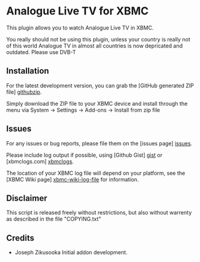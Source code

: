 Analogue Live TV for XBMC
==========================================

This plugin allows you to watch Analogue Live TV in XBMC.

You really should not be using this plugin, unless your country is really not of this world
Analogue TV in almost all countries is now depricated and outdated.  Please use DVB-T

Installation
------------
For the latest development version, 
you can grab the [GitHub generated ZIP file] [githubzip].

Simply download the ZIP file to your XBMC device and install through the menu
via System -> Settings -> Add-ons -> Install from zip file

Issues
------
For any issues or bug reports, please file them on the [issues page] [issues].

Please include log output if possible, using [Github Gist] [gist] or 
[xbmclogs.com] [xbmclogs].

The location of your XBMC log file will depend on your platform, 
see the [XBMC Wiki page] [xbmc-wiki-log-file] for information.

Disclaimer
----------
This script is released freely without restrictions, but also without
warrenty as described in the file "COPYING.txt"

Credits
-------
 - Joseph Zikusooka
	Initial addon development.

[repository1]: https://github.com/jzikusooka/repository.xbmc
[repository2]: https://github.com/jzikusooka/repository.xbmcplus
[githubzip]: https://github.com/jzikusooka/plugin.video.analogue.tv/archive/master.zip
[issues]: https://github.com/jzikusooka/plugin.video.analogue.tve/
[gist]: https://gist.github.com
[xbmclogs]: http://xbmclogs.com/
[xbmc-wiki-log-file]: http://wiki.xbmc.org/index.php?title=Log_file/Advanced#Log_files
